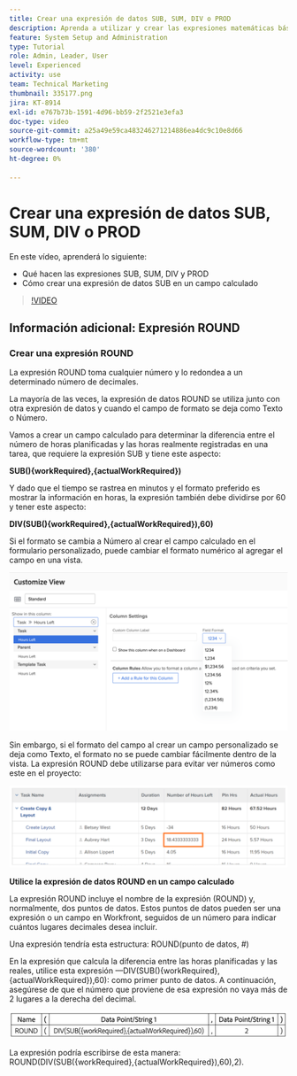 ```yaml
---
title: Crear una expresión de datos SUB, SUM, DIV o PROD
description: Aprenda a utilizar y crear las expresiones matemáticas básicas en un campo calculado en Adobe [!DNL Workfront].
feature: System Setup and Administration
type: Tutorial
role: Admin, Leader, User
level: Experienced
activity: use
team: Technical Marketing
thumbnail: 335177.png
jira: KT-8914
exl-id: e767b73b-1591-4d96-bb59-2f2521e3efa3
doc-type: video
source-git-commit: a25a49e59ca483246271214886ea4dc9c10e8d66
workflow-type: tm+mt
source-wordcount: '380'
ht-degree: 0%

---
```


# Crear una expresión de datos SUB, SUM, DIV o PROD

En este vídeo, aprenderá lo siguiente:

* Qué hacen las expresiones SUB, SUM, DIV y PROD
* Cómo crear una expresión de datos SUB en un campo calculado

>[!VIDEO](https://video.tv.adobe.com/v/335177/?quality=12&learn=on)

## Información adicional: Expresión ROUND

### Crear una expresión ROUND

La expresión ROUND toma cualquier número y lo redondea a un determinado número de decimales.

La mayoría de las veces, la expresión de datos ROUND se utiliza junto con otra expresión de datos y cuando el campo de formato se deja como Texto o Número.

Vamos a crear un campo calculado para determinar la diferencia entre el número de horas planificadas y las horas realmente registradas en una tarea, que requiere la expresión SUB y tiene este aspecto:

**SUB(){workRequired},{actualWorkRequired})**

Y dado que el tiempo se rastrea en minutos y el formato preferido es mostrar la información en horas, la expresión también debe dividirse por 60 y tener este aspecto:

**DIV(SUB(){workRequired},{actualWorkRequired}),60)**

Si el formato se cambia a Número al crear el campo calculado en el formulario personalizado, puede cambiar el formato numérico al agregar el campo en una vista.

![Distribuidor de cargas de trabajo con informe de utilización](assets/round01.png)

Sin embargo, si el formato del campo al crear un campo personalizado se deja como Texto, el formato no se puede cambiar fácilmente dentro de la vista. La expresión ROUND debe utilizarse para evitar ver números como este en el proyecto:

![Distribuidor de cargas de trabajo con informe de utilización](assets/round02.png)

<b>Utilice la expresión de datos ROUND en un campo calculado</b>

La expresión ROUND incluye el nombre de la expresión (ROUND) y, normalmente, dos puntos de datos. Estos puntos de datos pueden ser una expresión o un campo en Workfront, seguidos de un número para indicar cuántos lugares decimales desea incluir.

Una expresión tendría esta estructura: ROUND(punto de datos, #)

En la expresión que calcula la diferencia entre las horas planificadas y las reales, utilice esta expresión —DIV(SUB(){workRequired},{actualWorkRequired}),60): como primer punto de datos. A continuación, asegúrese de que el número que proviene de esa expresión no vaya más de 2 lugares a la derecha del decimal.

![Distribuidor de cargas de trabajo con informe de utilización](assets/round03.png)

La expresión podría escribirse de esta manera: ROUND(DIV(SUB({workRequired},{actualWorkRequired}),60),2).
